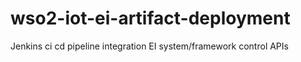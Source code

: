 # wso2-iot-ei-artifact-deployment
Jenkins ci cd pipeline integration
EI system/framework control APIs

